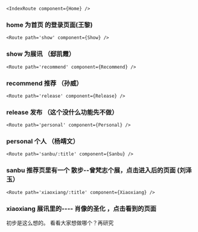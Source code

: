 ```<IndexRoute component={Home} />```
### home 为首页 的登录页面(王黎)

```<Route path='show' component={Show} />```
### show 为展讯   （郄凯霞）

```<Route path='recommend' component={Recommend} />```
### recommend 推荐 （孙威）

 ```<Route path='release' component={Release} />```
### release 发布 （这个没什么功能先不做）

 ```<Route path='personal' component={Personal} />```
### personal 个人 （杨靖文）

```<Route path='sanbu/:title' component={Sanbu} />```
###  sanbu 推荐页里有一个 散步--曾梵志个展，点击进入后的页面  (刘泽玉）
 ```<Route path='xiaoxiang/:title' component={Xiaoxiang} />```
### xiaoxiang 展讯里的---- 肖像的圣化 ，点击看到的页面

初步是这么想的。
看看大家想做哪个？再研究
